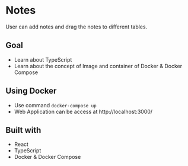 # Notes


User can add notes and drag the notes to different tables.


## Goal
- Learn about TypeScript 
- Learn about the concept of Image and container of Docker & Docker Compose

## Using Docker 

- Use command `docker-compose up` 
- Web Application can be access at http://localhost:3000/

## Built with 

- React 
- TypeScript 
- Docker & Docker Compose

